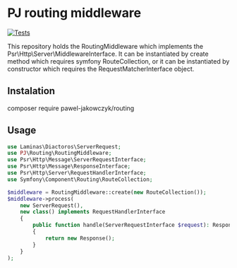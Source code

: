 # PJ routing middleware

[![Tests](https://github.com/pawel-jakowczyk/routing/actions/workflows/php.yml/badge.svg)](https://github.com/pawel-jakowczyk/routing/actions/workflows/php.yml)

This repository holds the RoutingMiddleware which implements the Psr\Http\Server\MiddlewareInterface.
It can be instantiated by create method which requires symfony RouteCollection,
or it can be instantiated by constructor which requires the RequestMatcherInterface object.

## Instalation

composer require pawel-jakowczyk/routing

## Usage

```php
use Laminas\Diactoros\ServerRequest;
use PJ\Routing\RoutingMiddleware;
use Psr\Http\Message\ServerRequestInterface;
use Psr\Http\Message\ResponseInterface;
use Psr\Http\Server\RequestHandlerInterface;
use Symfony\Component\Routing\RouteCollection;

$middleware = RoutingMiddleware::create(new RouteCollection());
$middleware->process(
    new ServerRequest(),
    new class() implements RequestHandlerInterface
    {
        public function handle(ServerRequestInterface $request): ResponseInterface
        {
            return new Response();
        }
    }
);

```
